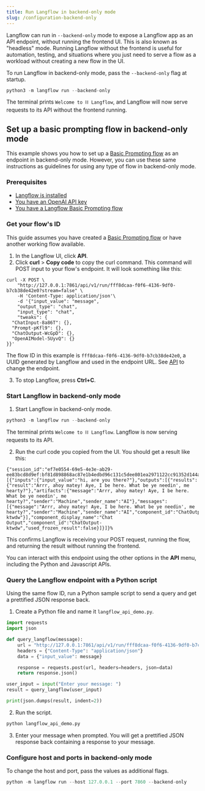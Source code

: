 ```yaml
---
title: Run Langflow in backend-only mode
slug: /configuration-backend-only
---
```


Langflow can run in `--backend-only` mode to expose a Langflow app as an API endpoint, without running the frontend UI.
This is also known as "headless" mode. Running Langflow without the frontend is useful for automation, testing, and situations where you just need to serve a flow as a workload without creating a new flow in the UI.

To run Langflow in backend-only mode, pass the `--backend-only` flag at startup.

```python
python3 -m langflow run --backend-only
```

The terminal prints `Welcome to ⛓ Langflow`, and Langflow will now serve requests to its API without the frontend running.

## Set up a basic prompting flow in backend-only mode

This example shows you how to set up a [Basic Prompting flow](/starter-projects-basic-prompting) as an endpoint in backend-only mode.
However, you can use these same instructions as guidelines for using any type of flow in backend-only mode.

### Prerequisites

- [Langflow is installed](/get-started-installation)
- [You have an OpenAI API key](https://platform.openai.com/)
- [You have a Langflow Basic Prompting flow](/starter-projects-basic-prompting)

### Get your flow's ID

This guide assumes you have created a [Basic Prompting flow](/starter-projects-basic-prompting) or have another working flow available.

1. In the Langflow UI, click **API**.
2. Click **curl** &gt; **Copy code** to copy the curl command.
This command will POST input to your flow's endpoint.
It will look something like this:

```text
curl -X POST \
    "http://127.0.0.1:7861/api/v1/run/fff8dcaa-f0f6-4136-9df0-b7cb38de42e0?stream=false" \
    -H 'Content-Type: application/json'\
    -d '{"input_value": "message",
    "output_type": "chat",
    "input_type": "chat",
    "tweaks": {
  "ChatInput-8a86T": {},
  "Prompt-pKfl9": {},
  "ChatOutput-WcGpD": {},
  "OpenAIModel-5UyvQ": {}
}}'
```

The flow ID in this example is `fff8dcaa-f0f6-4136-9df0-b7cb38de42e0`, a UUID generated by Langflow and used in the endpoint URL.
See [API](/configuration-api-keys) to change the endpoint.

3. To stop Langflow, press **Ctrl+C**.

### Start Langflow in backend-only mode

1. Start Langflow in backend-only mode.

```python
python3 -m langflow run --backend-only
```

The terminal prints `Welcome to ⛓ Langflow`.
Langflow is now serving requests to its API.

2. Run the curl code you copied from the UI.
You should get a result like this:

```shell
{"session_id":"ef7e0554-69e5-4e3e-ab29-ee83bcd8d9ef:bf81d898868ac87e1b4edbd96c131c5dee801ea2971122cc91352d144a45b880","outputs":[{"inputs":{"input_value":"hi, are you there?"},"outputs":[{"results":{"result":"Arrr, ahoy matey! Aye, I be here. What be ye needin', me hearty?"},"artifacts":{"message":"Arrr, ahoy matey! Aye, I be here. What be ye needin', me hearty?","sender":"Machine","sender_name":"AI"},"messages":[{"message":"Arrr, ahoy matey! Aye, I be here. What be ye needin', me hearty?","sender":"Machine","sender_name":"AI","component_id":"ChatOutput-ktwdw"}],"component_display_name":"Chat Output","component_id":"ChatOutput-ktwdw","used_frozen_result":false}]}]}%
```

This confirms Langflow is receiving your POST request, running the flow, and returning the result without running the frontend.

You can interact with this endpoint using the other options in the **API** menu, including the Python and Javascript APIs.

### Query the Langflow endpoint with a Python script

Using the same flow ID, run a Python sample script to send a query and get a prettified JSON response back.

1. Create a Python file and name it `langflow_api_demo.py`.

```python
import requests
import json

def query_langflow(message):
    url = "http://127.0.0.1:7861/api/v1/run/fff8dcaa-f0f6-4136-9df0-b7cb38de42e0"
    headers = {"Content-Type": "application/json"}
    data = {"input_value": message}

    response = requests.post(url, headers=headers, json=data)
    return response.json()

user_input = input("Enter your message: ")
result = query_langflow(user_input)

print(json.dumps(result, indent=2))
```
2. Run the script.

```python
python langflow_api_demo.py
```

3. Enter your message when prompted.
You will get a prettified JSON response back containing a response to your message.

### Configure host and ports in backend-only mode

To change the host and port, pass the values as additional flags.

```python
python -m langflow run --host 127.0.0.1 --port 7860 --backend-only
```





